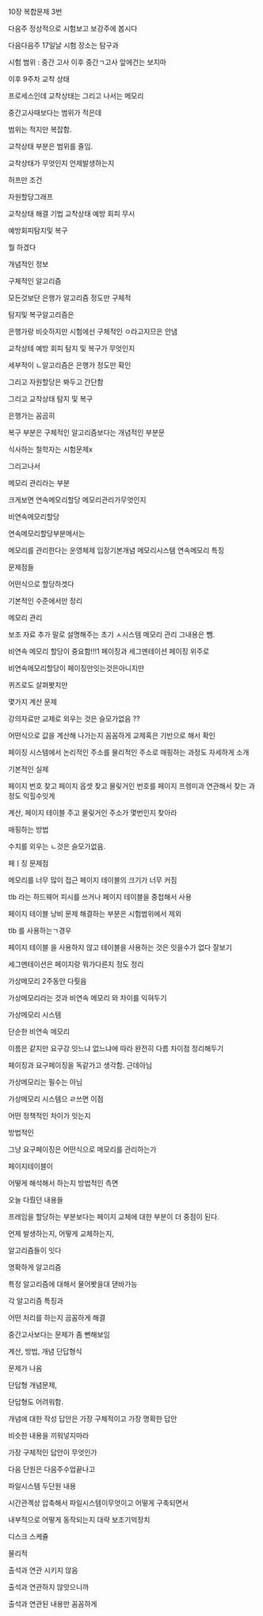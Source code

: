 
10장 복합문제 3번

다음주 정상적으로 시험보고 보강주에 봅시다

다음다음주 17일날 시험 장소는 탐구과

시험 범위 : 중간 고사 이후 중간ㄱ고사 앞에건는 보지마

이후 9주차 교착 상태

프로세스인데 교착상태는 그리고 나서는 메모리

중간고사때보다는 범위가 적은데

범위는 적지만 복잡함.

교착상태 부분은 범위를 줄임.

교착상태가 무엇인지
언제발생하는지

허프만 조건

자원할당그래프

교착상태 해결 기법 교착상태 예방 회피 무시

예방회피탐지및 복구

뭘 하겠다 

개념적인 정보

구체적인 알고리즘 

모든것보단 은행가 알고리즘 정도만 구체적

탐지및 복구알고리즘은 

은행가랑 비슷하지만 시험에선 구체적인 ㅇ라고지므은 안냄

교착상테 예방 회피 탐지 및 복구가 무엇인지

세부적이 ㄴ알고리즘은 은행가 정도만 확인

그리고 자원할당은 봐두고 간단함

그리고 교착상태 탐지 및 복구

은행가는 꼼곰히

복구 부분은 구체적인 알고리즘보다는 개념적인 부분문

식사하는 철학자는 시험문제x

그리고나서

메모리 관리라는 부분

크게보면 연속메모리할당
메모리관리가무엇인지

비연속메모리할당

연속메모리할당부분메서는

메모리를 관리한다는 운영체제 입장기본개념
메모리시스템 연속메모리 특징

문제점들

어떤식으로 할당하겟다

기본적인 수준에서만 정리

메모리 관리

보조 자료 추가 말로 설명해주는 초기 ㅅ시스템 메모리 관리 그내용은 뺌.

비연속 메모리 할당이 중요함!!!1
페이징과 세그멘테이션
페이징 위주로

비연속메모리할당이 페이징만잇는것은아니지만

퀴즈로도 살펴봣지만

몇가지 계산 문제

강의자료만 교제로 외우는 것은 슬모가없음
??

어떤식으로 값을 계산해 나가는지 꼼꼼하게 교제혹은 기반으로 해서 확인

페이징 시스템에서 논리적인 주소를 물리적인 주소로 매핑하는 과정도 자세하게 소개

기본적인 실제

페이지 번호 찾고 페이지 옵셋 찾고 물맂거인 번호를 페이지 프렝미과 연관해서 찾는 과정도 익힐수잇게

계산, 페이지 테이블 주고 물맂거인 주소가 몇번인지 찾아라

매핑하는 방법

수치를 외우는 ㄴ것은 슬모가없음.

페ㅣ징 문제점 

메모리를 너무 많이 접근
페이지 테이블의 크기가 너무 커짐

tlb 라는 하드웨어 피시를 쓰거나 페이지 테이블을 중첩해서 사용

페이지 테이블 낭비 문제 해결하는 부분은 시험범위에서 제외

tlb 를 사용하는ㄱ경우

페이지 테이블 을 사용하지 않고 테이블을 사용하는 것은 잇을수가 없다 잘보기

세그멘테이션은 페이지랑 뭐가다른지 정도 정리

가상메모리 2주동안 다뤗음

가상메모리라는 것과 비연속 메모리 와 차이를 익혀두기

가상메모리 시스템

단순한 비연속 메모리 

이름은 같지만 요구강 잇느냐 없느냐에 따라 완전히 다름 차이점 정리해두기

페이징과 요구페이징을 독같가고 생각함. 근데아님

가상메모리는 필수는 아님

가상메모리 시스템으 ㄹ쓰면 이점

어떤 정책적인 차이가 잇는지

방법적인

그냥 요구페이징은 어떤식으로 메모리를 관리하는가

페이지테이블이 

어떻게 해석해서 하는지 방법적인 측면

오늘 다뤘던
내용들

프레임을 할당하는 부분보다는 페이지 교체에 대한 부분이 더 중점이 된다.

언제 발생하는지, 어떻게 교체하는지,

알고리즘들이 잇다

명확하게 알고리즘 

특정 알고리즘에 대해서 물어봣을대 댇바가능

각 알고리즘 특징과

어떤 처리를 하는지 곰꼼하게
해결

중간고사보다는 문제가 좀 뻔해보임

계산, 방법, 개념 단답형식

문제가 나옴

단답형 개념문제,


단답형도 어려워함.

개념에 대한 작성 답안은 가장 구체적이고 가장 명확한 답안

비슷한 내용을 끼워넣지마라

가장 구체적인 답안이 무엇인가




다음 단원은 다음주수업끝나고


파일시스템
 두단원 내용

 시간관곅상 압축해서
 파일시스템이무엇이고 어떻게 구축되면서

 내부적으로 어떻게 동작되는지 대략
 보조기억장치

 디스크 스케쥴

 물리적

 출석과  연관 시키지 않음

 출석과 연관하지 않앗으니까

 출석과 연관된 내용만 꼼꼼하게 

